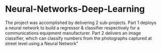 # Neural-Networks-Deep-Learning
The project was accomplished by delivering 2 sub-projects. Part 1 deploys a neural network to build a regressor &amp; classifier respectively for a communications equipment manufacturer.  Part 2 delivers an image classifier, which can classify numbers from the photographs captured at street level using a Neural Network”
